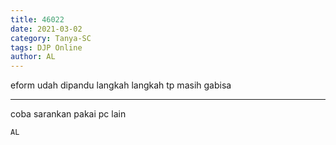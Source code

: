 ```yaml
---
title: 46022
date: 2021-03-02
category: Tanya-SC
tags: DJP Online
author: AL
---
```


eform udah dipandu langkah langkah tp masih gabisa

---

coba sarankan pakai pc lain

`AL`
